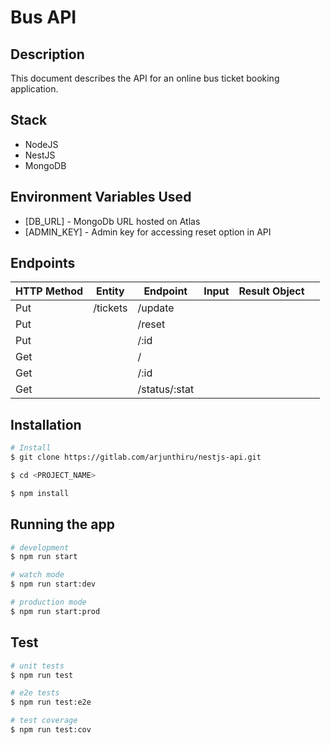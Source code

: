 # Bus API

## Description

  This document describes the API for an online bus ticket booking application.

## Stack

- NodeJS
- NestJS
- MongoDB

## Environment Variables Used

- [DB_URL] - MongoDb URL hosted on Atlas 
- [ADMIN_KEY] - Admin key for accessing reset option in API

## Endpoints

|HTTP Method |Entity   |Endpoint   |Input   |Result Object   |   |
|---|---|---|---|---|---|
|Put   |/tickets|/update   |   |   |   |
|Put   ||/reset   |   |   |   |
|Put   ||/:id   |   |   |   |
|Get   ||/   |   |   |   |
|Get   ||/:id   |   |   |   |
|Get   ||/status/:stat   |   |   |   |

## Installation

```bash
# Install
$ git clone https://gitlab.com/arjunthiru/nestjs-api.git

$ cd <PROJECT_NAME>

$ npm install
```

## Running the app

```bash
# development
$ npm run start

# watch mode
$ npm run start:dev

# production mode
$ npm run start:prod
```

## Test

```bash
# unit tests
$ npm run test

# e2e tests
$ npm run test:e2e

# test coverage
$ npm run test:cov
```
